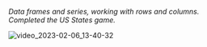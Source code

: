 <em> Data frames and series, working with rows and columns. </em> <br>
<em> Completed the US States game. </em>

![video_2023-02-06_13-40-32](https://user-images.githubusercontent.com/122131469/216892613-7a36717a-2791-44a6-ac21-7e3f52a8128f.gif)
